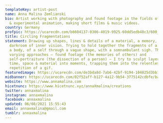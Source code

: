 ```yaml
---
templateKey: artist-post
name: Anna Malina Zemlianski
bio: Artist working with photography and found footage in the fields of collage
  & experimental animation, making short films & music videos.
country: Germany
profpic: https://ucarecdn.com/b6604137-0306-4019-9925-60dd5edb48c3/600_compressed.gif
title: Circling Fragmentations
statement: Drawing up shapes, lines & details of a material, a memory, in the
  darkroom of inner vision. Trying to hold together the fragments of a being, of
  a body, of a self through a vague shape, with a somnambulant sigh. Through
  varying approaches – found footage (the memories of others) and
  self-portraiture (the dissection of a person) – I try to sculpt layers of
  time, space & material into moments, trapping them into the relentless
  repetition of a gif.
featuredimage: https://ucarecdn.com/de3bda8d-7ab6-42bf-9194-104025d3bb1b/main_page_anna.gif
midbanner: https://ucarecdn.com/02f52aff-b127-4a12-9b54-3775142cdbfe/banner_anna.gif
website: https://www.annamalina.com
hicetnunc: https://www.hicetnunc.xyz/annaXmalina/creations
twitter: annaxmalina
instagram: annaxmalina
facebook: annaxmalina
updated: 06/08/2021 15:55:43
email: annaxmalina@gmail.com
tumblr: annaxmalina
---
```

